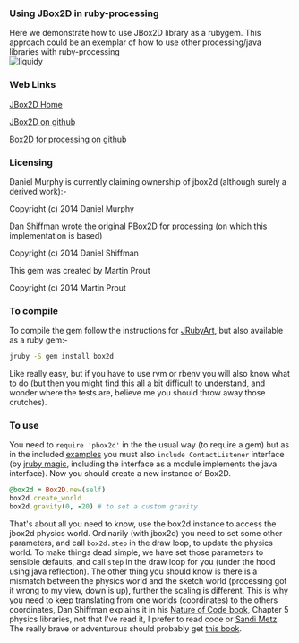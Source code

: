### Using JBox2D in ruby-processing

Here we demonstrate how to use JBox2D library as a rubygem. This approach could be an exemplar of how to use other processing/java libraries with ruby-processing  
![liquidy](http://4.bp.blogspot.com/-dwnDQZVugwo/VFXrDxGOy4I/AAAAAAAAEgo/irsZxW_WLOA/s400/liquidy.png)


### Web Links

[JBox2D Home][]

[JBox2D on github][]

[Box2D for processing on github][]

### Licensing

Daniel Murphy is currently claiming ownership of jbox2d (although surely a derived work):-

Copyright (c) 2014 Daniel Murphy

Dan Shiffman wrote the original PBox2D for processing (on which this implementation is based)

Copyright (c) 2014 Daniel Shiffman
 
This gem was created by Martin Prout

Copyright (c) 2014 Martin Prout

### To compile

To compile the gem follow the instructions for [JRubyArt][], but also available as a ruby gem:-
```bash
jruby -S gem install box2d
```
Like really easy, but if you have to use rvm or rbenv you will also know what to do (but then you might find this all a bit difficult to understand, and wonder where the tests are, believe me you should throw away those crutches).

### To use

You need to `require 'pbox2d'` in the the usual way (to require a gem) but as in the included [examples][] you must also `include ContactListener` interface (by [jruby magic], including the interface as a module implements the java interface). Now you should create a new instance of Box2D.
```ruby
@box2d = Box2D.new(self)
box2d.create_world 
box2d.gravity(0, -20) # to set a custom gravity
```
That's about all you need to know, use the box2d instance to access the jbox2d physics world. Ordinarily (with jbox2d) you need to set some other parameters, and call `box2d.step` in the draw loop, to update the physics world.
To make things dead simple, we have set those parameters to sensible defaults, and call `step` in the draw loop for you (under the hood using java reflection). The other thing you should know is there is a mismatch between the physics world and the sketch world (processing got it wrong to my view, down is up), further the scaling is different. This is why you need to keep translating from one worlds (coordinates) to the others coordinates, Dan Shiffman explains it in his [Nature of Code book][], Chapter 5 physics libraries, not that I've read it, I prefer to read code or [Sandi Metz][]. The really brave or adventurous should probably get [this book].

[JBox2D Home]:http://www.jbox2d.org/
[JBox2D on github]:https://github.com/jbox2d/jbox2d
[Box2D for processing on github]:https://github.com/shiffman/Box2D-for-Processing
[JRubyArt]:https://github.com/ruby-processing/JRubyArt
[examples]:https://github.com/ruby-processing/jbox2d/blob/master/examples/liquidy.rb
[jruby magic]:https://github.com/jruby/jruby/wiki/CallingJavaFromJRuby
[Nature of Code book]:http://natureofcode.com/
[Sandi Metz]:http://www.poodr.com/
[this book]:http://www.crcpress.com/product/isbn/9781466565760
